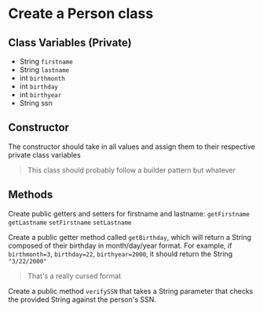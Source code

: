 # Create a Person class

## Class Variables (Private)

- String `firstname`
- String `lastname`
- int `birthmonth`
- int `birthday`
- int `birthyear`
- String ssn

## Constructor

The constructor should take in all values and assign them to their respective private class variables
> This class should probably follow a builder pattern but whatever

## Methods

Create public getters and setters for firstname and lastname:
`getFirstname`
`getLastname`
`setFirstname`
`setLastname`

Create a public getter method called `getBirthday`,
which will return a String composed of their birthday in month/day/year format.
For example, if `birthmonth=3`, `birthday=22`, `birthyear=2000`, it should return the String `"3/22/2000"`
> That's a really cursed format

Create a public method `verifySSN` that takes a String parameter that checks the
provided String against the person's SSN.
